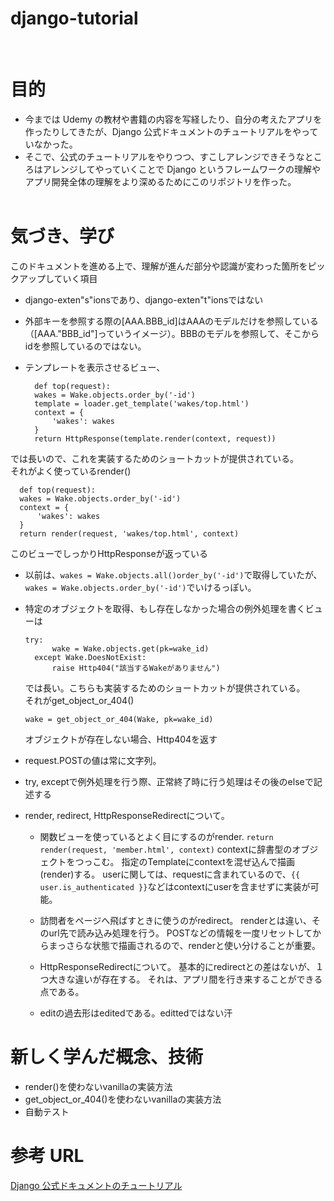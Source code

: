 # django-tutorial

<br>

# 目的

- 今までは Udemy の教材や書籍の内容を写経したり、自分の考えたアプリを作ったりしてきたが、Django 公式ドキュメントのチュートリアルをやっていなかった。
- そこで、公式のチュートリアルをやりつつ、すこしアレンジできそうなところはアレンジしてやっていくことで Django というフレームワークの理解やアプリ開発全体の理解をより深めるためにこのリポジトリを作った。<br><br>

# 気づき、学び

このドキュメントを進める上で、理解が進んだ部分や認識が変わった箇所をピックアップしていく項目<br>

- django-exten"s"ionsであり、django-exten"t"ionsではない


- 外部キーを参照する際の[AAA.BBB_id]はAAAのモデルだけを参照している（[AAA."BBB_id"]っていうイメージ）。BBBのモデルを参照して、そこからidを参照しているのではない。


- テンプレートを表示させるビュー、
  ```
    def top(request):
    wakes = Wake.objects.order_by('-id')
    template = loader.get_template('wakes/top.html')
    context = {
        'wakes': wakes
    }
    return HttpResponse(template.render(context, request))
    ```
では長いので、これを実装するためのショートカットが提供されている。<br>
それがよく使っているrender()<br>
  ```
    def top(request):
    wakes = Wake.objects.order_by('-id')
    context = {
        'wakes': wakes
    }
    return render(request, 'wakes/top.html', context)
  ```
  このビューでしっかりHttpResponseが返っている


- 以前は、```wakes = Wake.objects.all()order_by('-id')```で取得していたが、<br>```wakes = Wake.objects.order_by('-id')```でいけるっぽい。


- 特定のオブジェクトを取得、もし存在しなかった場合の例外処理を書くビューは<br>
  ```
  try:
        wake = Wake.objects.get(pk=wake_id)
    except Wake.DoesNotExist:
        raise Http404("該当するWakeがありません")
  ```
  では長い。こちらも実装するためのショートカットが提供されている。<br>
  それがget_object_or_404()<br>
  ```
  wake = get_object_or_404(Wake, pk=wake_id)
  ```
  オブジェクトが存在しない場合、Http404を返す


- request.POSTの値は常に文字列。


- try, exceptで例外処理を行う際、正常終了時に行う処理はその後のelseで記述する

- render, redirect, HttpResponseRedirectについて。
  - 関数ビューを使っているとよく目にするのがrender.
    ```return render(request, 'member.html', context)```
    contextに辞書型のオブジェクトをつっこむ。
    指定のTemplateにcontextを混ぜ込んで描画(render)する。
    userに関しては、requestに含まれているので、```{{ user.is_authenticated }}```などはcontextにuserを含ませずに実装が可能。
  
  - 訪問者をページへ飛ばすときに使うのがredirect。
    renderとは違い、そのurl先で読み込み処理を行う。
    POSTなどの情報を一度リセットしてからまっさらな状態で描画されるので、renderと使い分けることが重要。

  - HttpResponseRedirectについて。
    基本的にredirectとの差はないが、１つ大きな違いが存在する。
    それは、アプリ間を行き来することができる点である。

  - editの過去形はeditedである。edittedではない汗


# 新しく学んだ概念、技術
- render()を使わないvanillaの実装方法
- get_object_or_404()を使わないvanillaの実装方法
- 自動テスト

# 参考 URL

[Django 公式ドキュメントのチュートリアル](https://docs.djangoproject.com/ja/3.2/intro/tutorial01/)
